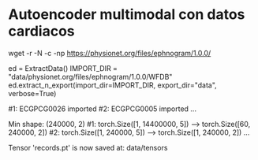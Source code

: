 # Autoencoder multimodal con datos cardiacos

wget -r -N -c -np https://physionet.org/files/ephnogram/1.0.0/

ed = ExtractData()
IMPORT_DIR = "data/physionet.org/files/ephnogram/1.0.0/WFDB"
ed.extract_n_export(import_dir=IMPORT_DIR, export_dir="data", verbose=True)

#1: ECGPCG0026 imported
#2: ECGPCG0005 imported
...

Min shape: (240000, 2)
#1: torch.Size([1, 14400000, 5]) --> torch.Size([60, 240000, 2])
#2: torch.Size([1, 240000, 5]) --> torch.Size([1, 240000, 2])
...

Tensor 'records.pt' is now saved at:
data/tensors
